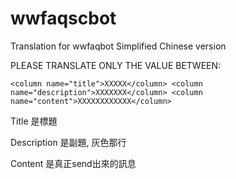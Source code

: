 # wwfaqscbot
Translation for wwfaqbot Simplified Chinese version

PLEASE TRANSLATE ONLY THE VALUE BETWEEN:

`<column name="title">XXXXX</column>
<column name="description">XXXXXXX</column>
<column name="content">XXXXXXXXXXXX</column>`

Title 是標題

Description 是副題, 灰色那行

Content 是真正send出來的訊息
